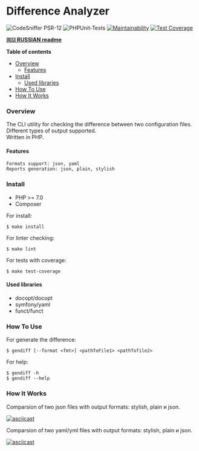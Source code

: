 # Difference Analyzer

![CodeSniffer PSR-12](https://github.com/IlyaMur/php-project-lvl2/workflows/CodeSniffer-PSR-12/badge.svg) 
![PHPUnit-Tests](https://github.com/IlyaMur/php-project-lvl2/workflows/PHPUnit-Tests/badge.svg)
[![Maintainability](https://api.codeclimate.com/v1/badges/6edf6b009909fff44632/maintainability)](https://codeclimate.com/github/IlyaMur/php-project-lvl2/maintainability)
[![Test Coverage](https://api.codeclimate.com/v1/badges/6edf6b009909fff44632/test_coverage)](https://codeclimate.com/github/IlyaMur/php-project-lvl2/test_coverage) 

**[🇷🇺 RUSSIAN readme](https://github.com/IlyaMur/difference_analyzer/blob/master/README.md)**

**Table of contents**
  - [Overview](#overview)
    - [Features](#features)
  - [Install](#install)
    - [Used libraries](#used-libraries)
  - [How To Use](#how-to-use)
  - [How It Works](#how-it-works)

### Overview
The CLI utility for checking the difference between two configuration files.  
Different types of output supported.  
Written in PHP.

#### Features

```
Formats support: json, yaml
Reports generation: json, plain, stylish
```
### Install

- PHP >= 7.0
- Composer

For install:  

    $ make install  

For linter checking:  

    $ make lint 

For tests with coverage:  

    $ make test-coverage

#### Used libraries
- docopt/docopt
- symfony/yaml
- funct/funct

### How To Use

For generate the difference:  

    $ gendiff [--format <fmt>] <pathToFile1> <pathTofile2>

For help:

    $ gendiff -h
    $ gendiff --help

### How It Works

Comparsion of two json files with output formats: stylish, plain и json.

[![asciicast](https://asciinema.org/a/Ca2ALuRhfVDVPO2AklPH3Wuwd.svg)](https://asciinema.org/a/Ca2ALuRhfVDVPO2AklPH3Wuwd)

Comparsion of two yaml/yml files with output formats: stylish, plain и json.

[![asciicast](https://asciinema.org/a/3hcI9bVJgJEubTg36md5AsEnE.svg)](https://asciinema.org/a/3hcI9bVJgJEubTg36md5AsEnE)

